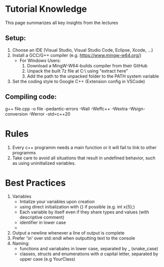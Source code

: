 # Tutorial Knowledge
This page summarizes all key insights from the lectures

## Setup:
1. Choose an IDE (Visual Studio, Visual Studio Code, Eclipse, Xcode, ...)
2. Install a GCC/G++ compiler (e.g. https://www.mingw-w64.org/)
    - For Windows Users:
        1. Download a MingW-W64-builds compiler from their GitHub
        2. Unpack the built 7z file at C:\ using "extract here"
        3. Add the path to the unpacked folder to the PATH system variable
3. Set the coding style to Google C++ (Extension config in VSCode)

## Compiling code:
g++ file.cpp -o file -pedantic-errors -Wall -Weffc++ -Wextra -Wsign-conversion -Werror -std=c++20

# Rules
1. Every c++ programm needs a main function or it will fail to link to other programms
2. Take care to avoid all situations that result in undefined behavior, such as using uninitialized variables.

# Best Practices
1. Variables
    - Intialize your variables upon creation 
    - using direct initialization with {} if possible (e.g. int x{5};)
    - Each variable by itself even if they share types and values (with descriptive comment)
    - identifier in lower case
    - 
2. Output a newline whenever a line of output is complete
3. Prefer '\n' over std::endl when outputting text to the console
4. Naming:
    - functions and variabales in lower case, separated by _ (snake_case)
    - classes, structs and enumerations with _a_ capital letter, separated by upper case (e.g YourClass)

